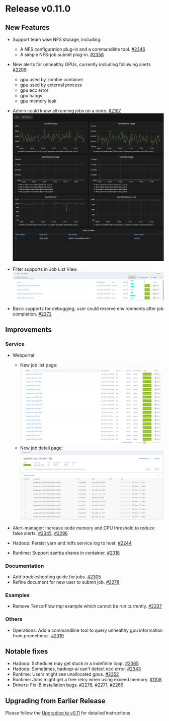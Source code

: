 # Release v0.11.0 #

## New Features ##

* Support team wise NFS storage, including:
    - A NFS configuration plug-in and a commandline tool. [#2346](https://github.com/Microsoft/pai/pull/2346)
    - A simple NFS-job submit plug-in. [#2358](https://github.com/Microsoft/pai/pull/2358)
    
* New alerts for unhealthy GPUs, currently including following alerts [#2209](https://github.com/Microsoft/pai/pull/2209): 
    - gpu used by zombie container
    - gpu used by external process
    - gpu ecc error
    - gpu hangs
    - gpu memory leak
  
* Admin could know all running jobs on a node. [#2197](https://github.com/Microsoft/pai/pull/2197)
    ![](./docs/release_note/images/node_tasks.png)

* Filter supports in Job List View. 
    ![](./docs/release_note/images/filter.png)

* Basic supports for debugging, user could reserve environments after job completion. [#2272](https://github.com/Microsoft/pai/pull/2272)




## Improvements ##

### Service ###

* Webportal: 
    - New job list page:
![](./docs/release_note/images/job_list.png)   
    - New job detail page: 
![](./docs/release_note/images/job_detail.png)

* Alert-manager: 
Increase node memory and CPU threshold to reduce false alerts. [#2345](https://github.com/Microsoft/pai/pull/2345), [#2296](https://github.com/Microsoft/pai/pull/2296)

* Hadoop:
Persist yarn and hdfs service log to host. [#2244](https://github.com/Microsoft/pai/pull/2244)

* Runtime:
Support samba shares in container. [#2318](https://github.com/Microsoft/pai/pull/2318)


### Documentation ###

* Add troubleshooting guide for jobs. [#2305](https://github.com/Microsoft/pai/pull/2305)
* Refine document for new user to submit job. [#2278](https://github.com/Microsoft/pai/pull/2278)

### Examples ###

* Remove TensorFlow mpi example which cannot be run currently. [#2337](https://github.com/Microsoft/pai/pull/2337)

### Others ###

* Operations:
Add a commandline tool to query unhealthy gpu information from prometheus. [#2319](https://github.com/Microsoft/pai/pull/2365)

## Notable fixes ##

* Hadoop: Scheduler may get stuck in a indefinite loop. [#2365](https://github.com/Microsoft/pai/pull/2365)
* Hadoop: Sometimes, hadoop-ai can't detect ecc error. [#2343](https://github.com/Microsoft/pai/pull/2343)
* Runtime: Users might see unallocated gpus. [#2352](https://github.com/Microsoft/pai/pull/2352)
* Runtime: Jobs might get a free retry when using exceed memory. [#1108](https://github.com/Microsoft/pai/pull/1108)
* Drivers: Fix IB installation bugs. [#2278](https://github.com/Microsoft/pai/pull/2278), [#2271](https://github.com/Microsoft/pai/pull/2271), [#2269](https://github.com/Microsoft/pai/pull/2269)

## Upgrading from Earlier Release ##

Please follow the [Upgrading to v0.11](./docs/upgrade/upgrade_to_v0.11.md) for detailed instructions.
